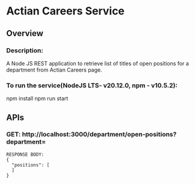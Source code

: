 # Actian Careers Service

## Overview

### Description:
A Node JS REST application to retrieve list of titles of open positions for a department from Actian Careers page.

### To run the service(NodeJS LTS- v20.12.0, npm - v10.5.2):
npm install
npm run start

## APIs

### GET: http://localhost:3000/department/open-positions?department=<department-name>

```
RESPONSE BODY:
{
  "positions": [
  ]
}
```